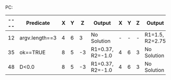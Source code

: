  PC:


|----| Predicate        | X | Y | Z     | Output            | X | Y | Z | Output            |
|----|----------------  |---|---|----   |----------------   |---|---|---|-----------------  |
| 12 | argv.length==3   | 4 | 6 | 3     | No Solution       | - | - | - | R1=1.5, R2=2.75   |
| 35 | ok==TRUE         | 8 | 5 | -3    | R1=0.37, R2=-1.0  | 4 | 6 | 3 | No Solution       |
| 48 | D<0.0            | 8 | 5 | -3    | R1=0.37, R2=-1.0  | 4 | 6 | 3 | No Solution       |